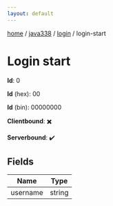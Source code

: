 ```yaml
---
layout: default
---
```


[home](/)  /  [java338](/protocol/java338)  /  [login](/protocol/java338/login)  /  login-start

# Login start

**Id**: 0

**Id** (hex): 00

**Id** (bin): 00000000

**Clientbound**: ✖️

**Serverbound**: ✔️

## Fields

Name | Type
---|---
username | string
